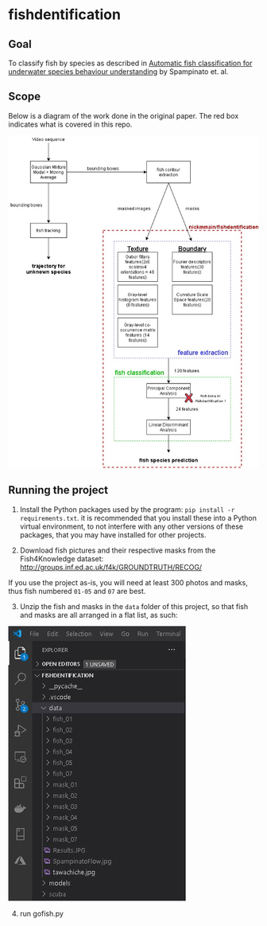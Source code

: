 # fishdentification

## Goal

To classify fish by species as described in [Automatic fish classification for underwater species behaviour understanding](https://www.researchgate.net/publication/228985431_Automatic_fish_classification_for_underwater_species_behavior_understanding) by Spampinato et. al.

## Scope

Below is a diagram of the work done in the original paper. The red box indicates what is covered in this repo.

![fishdentification](/fishdentification.jpg)

## Running the project

1. Install the Python packages used by the program: `pip install -r requirements.txt`. it is recommended that you install these into a Python virtual environment, to not interfere with any other versions of these packages, that you may have installed for other projects.

2. Download fish pictures and their respective masks from the Fish4Knowledge dataset: http://groups.inf.ed.ac.uk/f4k/GROUNDTRUTH/RECOG/

If you use the project as-is, you will need at least 300 photos and masks, thus fish numbered `01-05` and `07` are best.

3. Unzip the fish and masks in the `data` folder of this project, so that fish and masks are all arranged in a flat list, as such:

![flatlist](/readme_flatlist.jpg)

4. run gofish.py
